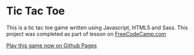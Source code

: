 # Tic Tac Toe

This is a tic tac toe game written using Javascript, HTML5 and Sass. This project was completed as part of lesson on [FreeCodeCamp.com](http://freecodecamp.com)

[Play this game now on Github Pages](https://njmyers.github.io/tic-tac-toe/)

